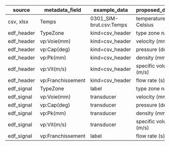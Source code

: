 | source | metadata_field | example_data | proposed_definition |
| --- | --- | --- | --- |
| csv, xlsx | Temps | 0301_SIM-brut.csv:Temps | temperature in Celsius |
| edf_header | TypeZone | kind=csv_header | type zone name |
| edf_header | vp:Voie(mm) | kind=csv_header | velocity (mm) |
| edf_header | vp:Cap(deg) | kind=csv_header | pressure (deg) |
| edf_header | vp:Pk(mm) | kind=csv_header | density (mm) |
| edf_header | vp:Vit(m/s) | kind=csv_header | specific volume (m/s) |
| edf_header | vp:Franchissement | kind=csv_header | flow rate (s) |
| edf_signal | TypeZone | label | type zone name |
| edf_signal | vp:Voie(mm) | transducer | velocity (mm) |
| edf_signal | vp:Cap(deg) | transducer | pressure (deg) |
| edf_signal | vp:Pk(mm) | transducer | density (mm) |
| edf_signal | vp:Vit(m/s) | transducer | specific volume (m/s) |
| edf_signal | vp:Franchissement | label | flow rate (s) |
